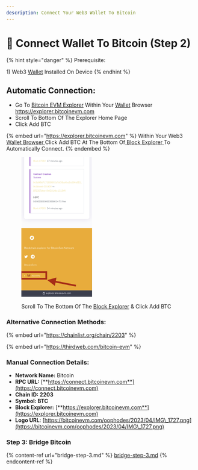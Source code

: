 ```yaml
---
description: Connect Your Web3 Wallet To Bitcoin
---
```


# 🔌 Connect Wallet To Bitcoin (Step 2)

{% hint style="danger" %}
Prerequisite:&#x20;

1\) Web3 [Wallet](get-started/wallet-step-1.md) Installed On Device&#x20;
{% endhint %}

## Automatic Connection:

* Go To [Bitcoin EVM Explorer](https://explorer.bitcoinevm.com) Within Your [Wallet](get-started/wallet-step-1.md) Browser https://explorer.bitcoinevm.com
* Scroll To Bottom Of The Explorer Home Page&#x20;
* Click Add BTC

{% embed url="https://explorer.bitcoinevm.com" %}
Within Your Web3 [Wallet Browser ](get-started/wallet-step-1.md)Click Add BTC At The Bottom Of[ Block Explorer ](https://explorer.bitcoinevm.com)To Automatically Connect.
{% endembed %}

<figure><img src="../../.gitbook/assets/IMG_1533.jpg" alt="" width="188"><figcaption><p>Scroll To The Bottom Of The <a href="https://explorer.bitcoinevm.com">Block Explorer</a> &#x26; Click Add BTC</p></figcaption></figure>



### Alternative Connection Methods:

{% embed url="https://chainlist.org/chain/2203" %}

{% embed url="https://thirdweb.com/bitcoin-evm" %}

### Manual Connection Details: <a href="#nova-network-public-ledger" id="nova-network-public-ledger"></a>

* **Network Name:** Bitcoin
* **RPC URL:** [**https://connect.bitcoinevm.com**](https://connect.bitcoinevm.com)​
* **Chain ID: 2203**
* **Symbol: BTC**
* **Block Explorer:** [**https://explorer.bitcoinevm.com**](https://explorer.bitcoinevm.com)
* **Logo URL**: [https://bitcoinevm.com/oophodes/2023/04/IMG\_1727.png](https://bitcoinevm.com/oophodes/2023/04/IMG\_1727.png)

### Step 3: Bridge Bitcoin

{% content-ref url="bridge-step-3.md" %}
[bridge-step-3.md](bridge-step-3.md)
{% endcontent-ref %}
